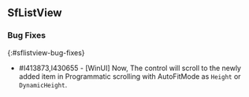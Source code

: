 ## SfListView

### Bug Fixes
{:#sflistview-bug-fixes}

* \#I413873,I430655 - [WinUI] Now, The control will scroll to the newly added item in Programmatic scrolling with AutoFitMode as `Height` or `DynamicHeight`.

